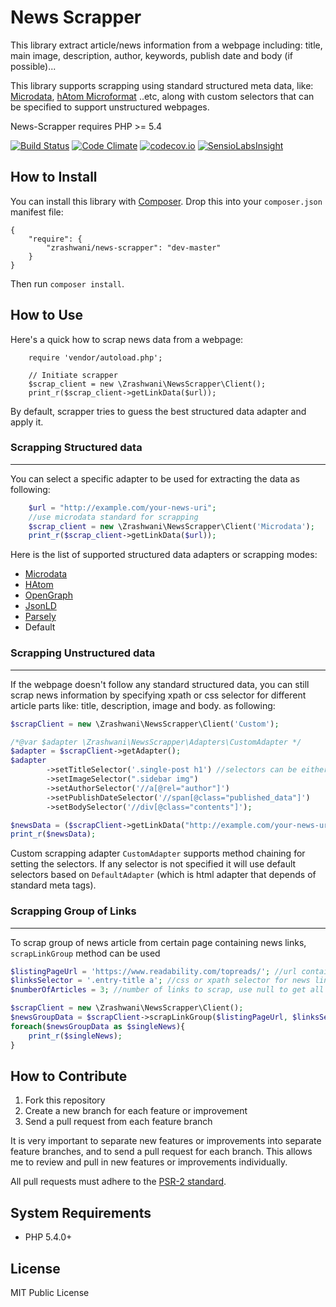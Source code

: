 # News Scrapper
This library extract article/news information  from a webpage including:
title, main image, description, author, keywords, publish date and body (if possible)...

This library supports scrapping using standard structured meta data, like:
[Microdata][schemaorgspec], [hAtom Microformat][hatomspec] ..etc,  along with custom selectors that can be specified to support unstructured webpages.

News-Scrapper requires PHP >= 5.4

[![Build Status](https://travis-ci.org/zrashwani/news-scrapper.svg?branch=master)](https://travis-ci.org/zrashwani/news-scrapper)
[![Code Climate](https://codeclimate.com/repos/55fc7240e30ba0202900a918/badges/b41e6756dff9d9c0e01b/gpa.svg)](https://codeclimate.com/repos/55fc7240e30ba0202900a918/feed)
[![codecov.io](http://codecov.io/github/zrashwani/news-scrapper/coverage.svg?branch=master)](http://codecov.io/github/zrashwani/news-scrapper?branch=master)
[![SensioLabsInsight](https://insight.sensiolabs.com/projects/89dcd1ed-b9e4-4e56-8db7-aef687e8d89a/mini.png)](https://insight.sensiolabs.com/projects/89dcd1ed-b9e4-4e56-8db7-aef687e8d89a)

## How to Install
You can install this library with [Composer][composer]. Drop this into your `composer.json`
manifest file:

    {
        "require": {
            "zrashwani/news-scrapper": "dev-master"
        }
    }
	
Then run `composer install`.

## How to Use

Here's a quick how to scrap news data from a webpage:	

```<?php
    require 'vendor/autoload.php';

    // Initiate scrapper
    $scrap_client = new \Zrashwani\NewsScrapper\Client();    
	print_r($scrap_client->getLinkData($url));
```
By default, scrapper tries to guess the best structured data adapter and apply it.

### Scrapping Structured data	
-------------------------------------------
You can select a specific adapter to be used for extracting the data as following:

```php   
    $url = "http://example.com/your-news-uri";
    //use microdata standard for scrapping
    $scrap_client = new \Zrashwani\NewsScrapper\Client('Microdata'); 
    print_r($scrap_client->getLinkData($url));	
```
	
Here is the list of supported structured data adapters or scrapping modes:
* [Microdata][schemaorgspec]
* [HAtom][hatomspec]
* [OpenGraph][ogspec]
* [JsonLD][jsonld]
* [Parsely][parsely]
* Default

### Scrapping Unstructured data
-------------------------------------------
If the webpage doesn't follow any standard structured data, you can still scrap news information by specifying xpath or css selector for different article parts like: title, description, image and body. as following:
```php
$scrapClient = new \Zrashwani\NewsScrapper\Client('Custom');

/*@var $adapter \Zrashwani\NewsScrapper\Adapters\CustomAdapter */
$adapter = $scrapClient->getAdapter();
$adapter        
        ->setTitleSelector('.single-post h1') //selectors can be either css or xpath
        ->setImageSelector(".sidebar img")
        ->setAuthorSelector('//a[@rel="author"]')
        ->setPublishDateSelector('//span[@class="published_data"]')
        ->setBodySelector('//div[@class="contents"]');        

$newsData = ($scrapClient->getLinkData("http://example.com/your-news-uri"));
print_r($newsData);
```
Custom scrapping adapter `CustomAdapter` supports method chaining for setting the selectors.
If any selector is not specified it will use default selectors based on `DefaultAdapter` (which is html adapter that depends of standard meta tags).

### Scrapping Group of Links
-------------------------------------------
To scrap group of news article from certain page containing news links, `scrapLinkGroup` method can be used

```php
$listingPageUrl = 'https://www.readability.com/topreads/'; //url containing news listing
$linksSelector = '.entry-title a'; //css or xpath selector for news links inside listing page
$numberOfArticles = 3; //number of links to scrap, use null to get all matching selector

$scrapClient = new \Zrashwani\NewsScrapper\Client();
$newsGroupData = $scrapClient->scrapLinkGroup($listingPageUrl, $linksSelector,$numberOfArticles);                
foreach($newsGroupData as $singleNews){
    print_r($singleNews);
}
```
## How to Contribute

1. Fork this repository
2. Create a new branch for each feature or improvement
3. Send a pull request from each feature branch

It is very important to separate new features or improvements into separate feature branches,
and to send a pull request for each branch. This allows me to review and pull in new features
or improvements individually.

All pull requests must adhere to the [PSR-2 standard][psr2].

## System Requirements

* PHP 5.4.0+


## License

MIT Public License

[schemaorgspec]: http://schema.org/Article
[psr2]: https://github.com/php-fig/fig-standards/blob/master/accepted/PSR-2-coding-style-guide.md
[hatomspec]: http://microformats.org/wiki/hatom
[ogspec]: http://ogp.me/
[htmlmetaspec]: http://www.w3.org/TR/html5/document-metadata.html#standard-metadata-names
[composer]: http://getcomposer.org/
[jsonld]: http://json-ld.org/
[parsely]: https://www.parsely.com/docs/integration/metadata/ppage.html
